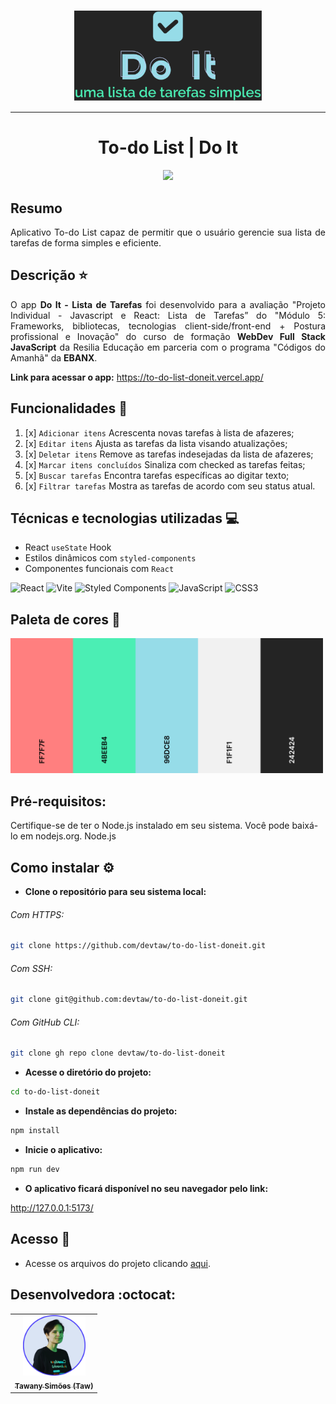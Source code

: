 <p align="center"><img src="./src/assets/img/logo-do-it.svg" width="300px;" alt="Logo - Do It"/></p>

<hr>

<h1 align="center"> To-do List | Do It </h1>

<p align="center"> <img src="http://img.shields.io/static/v1?label=STATUS&message=CONCLUIDO&color=GREEN&style=for-the-badge"/></p>

## Resumo

<p align="justify"> Aplicativo To-do List capaz de permitir que o usuário gerencie sua lista de tarefas de forma simples e eficiente.</p>

## Descrição ⭐️

<p align="justify"> O app <b>Do It - Lista de Tarefas</b> foi desenvolvido para a avaliação "Projeto Individual - Javascript e React: Lista de Tarefas” do "Módulo 5: Frameworks, bibliotecas, tecnologias client-side/front-end + Postura profissional e Inovação" do curso de formação <b>WebDev Full Stack JavaScript</b> da Resilia Educação em parceria com o programa "Códigos do Amanhã" da <b>EBANX</b>.</p>

<b>Link para acessar o app:</b> https://to-do-list-doneit.vercel.app/

## Funcionalidades 🔨

1. [x] `Adicionar itens` Acrescenta novas tarefas à lista de afazeres;
2. [x] `Editar itens` Ajusta as tarefas da lista visando atualizações;
3. [x] `Deletar itens` Remove as tarefas indesejadas da lista de afazeres;
4. [x] `Marcar itens concluídos` Sinaliza com checked as tarefas feitas;
5. [x] `Buscar tarefas` Encontra tarefas específicas ao digitar texto;
6. [x] `Filtrar tarefas` Mostra as tarefas de acordo com seu status atual.

## Técnicas e tecnologias utilizadas 💻

- React `useState` Hook
- Estilos dinâmicos com `styled-components`
- Componentes funcionais com `React`

![React](https://img.shields.io/badge/react-%2320232a.svg?style=for-the-badge&logo=react&logoColor=%2361DAFB)
![Vite](https://img.shields.io/badge/vite-%23646CFF.svg?style=for-the-badge&logo=vite&logoColor=white)
![Styled Components](https://img.shields.io/badge/styled--components-DB7093?style=for-the-badge&logo=styled-components&logoColor=white)
![JavaScript](https://img.shields.io/badge/javascript-%23323330.svg?style=for-the-badge&logo=javascript&logoColor=%23F7DF1E)
![CSS3](https://img.shields.io/badge/css3-%231572B6.svg?style=for-the-badge&logo=css3&logoColor=white)

## Paleta de cores 🎨

<img src="./src/assets/img/paleta-cores-do-it-app.png" width="500x;" alt="Paleta de Cores do Projeto"/>

## Pré-requisitos:

Certifique-se de ter o Node.js instalado em seu sistema. Você pode baixá-lo em nodejs.org.
Node.js

## Como instalar ⚙️

- **Clone o repositório para seu sistema local:**

###### Com HTTPS:

```bash
git clone https://github.com/devtaw/to-do-list-doneit.git
```

###### Com SSH:

```bash
git clone git@github.com:devtaw/to-do-list-doneit.git
```

###### Com GitHub CLI:

```bash
git clone gh repo clone devtaw/to-do-list-doneit
```

- **Acesse o diretório do projeto:**

```bash
cd to-do-list-doneit
```

- **Instale as dependências do projeto:**

```bash
npm install
```

- **Inicie o aplicativo:**

```bash
npm run dev
```

- **O aplicativo ficará disponível no seu navegador pelo link:**

http://127.0.0.1:5173/

## Acesso 📁

- Acesse os arquivos do projeto clicando [aqui](https://github.com/devtaw/to-do-list-doneit/tree/main/src).

## Desenvolvedora :octocat:

<table>
  <tr>
    <td align="center">
      <a href="#">
        <img src="./src/assets/img/profile-picture.png" width="100px;" alt="Foto de perfil"/><br>
        <sub>
          <b>Tawany Simões (Taw)</b>
        </sub>
      </a>
    </td>
  </tr>
 </table>
